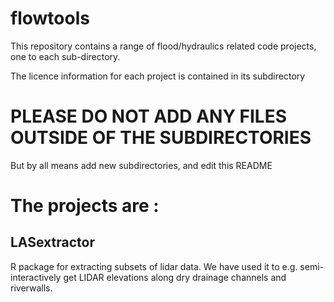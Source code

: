 flowtools
=========

This repository contains a range of flood/hydraulics related code projects, one to each sub-directory.

The licence information for each project is contained in its subdirectory


PLEASE DO NOT ADD ANY FILES OUTSIDE OF THE SUBDIRECTORIES
=========================================================
But by all means add new subdirectories, and edit this README


The projects are :
==================

LASextractor
------------
R package for extracting subsets of lidar data. We have used it to e.g. semi-interactively get LIDAR elevations along dry drainage channels and riverwalls.
